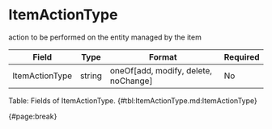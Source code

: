 <!--
    ATTENTION: This file was generated via gradle!
               Do NOT manually edit this file! Any such changes will be overwritten!
-->

# ItemActionType

action to be performed on the entity managed by the item

| Field | Type | Format | Required |
| ------- | ------- | ------- | --- |
| ItemActionType | string | oneOf[add, modify, delete, noChange] | No |

Table: Fields of ItemActionType. {#tbl:ItemActionType.md:ItemActionType}

{#page:break}
